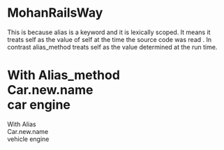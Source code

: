 # MohanRailsWay

This is because alias is a keyword and it is lexically scoped. It means it treats self as the value of self at the time the source code was read . In contrast alias_method treats self as the value determined at the run time.

With Alias_method <br />
Car.new.name <br />
car engine <br />
=====================================

With Alias <br />
Car.new.name <br />
vehicle engine <br />



